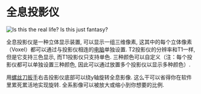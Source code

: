 # 全息投影仪

![Is this the real life? Is this just fantasy?](oredict:oc:hologram1)

全息投影仪是一种立体显示装置, 可以显示一组三维像素, 这其中的每个立体像素（Voxel）都可以通过与投影仪相连的[电脑](../general/computer.md)单独设置. T2投影仪的分辨率和T1一样, 但是它支持三色显示, 而T1投影仪只支持单色. 三种颜色可以自定义（注：每个投影仪都可以单独设置三种颜色, 因此可以通过放置多个投影仪以显示多种颜色）.

用[螺丝刀扳手](../item/wrench.md)右击投影仪底部可以绕y轴旋转全息影像. 这么干可以省得你在软件里累死累活地实现旋转. 全系影像可以被放大或缩小到你想要的比例.